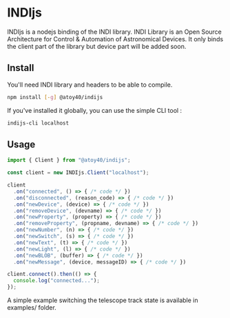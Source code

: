 INDIjs
===

INDIjs is a nodejs binding of the INDI library. INDI Library is an Open Source Architecture for Control & Automation of Astronomical Devices. It only binds the client part of the library but device part will be added soon.

Install
---

You'll need INDI library and headers to be able to compile.

```bash
npm install [-g] @atoy40/indijs
```

If you've installed it globally, you can use the simple CLI tool :

```bash
indijs-cli localhost
```

Usage
---

```js
import { Client } from "@atoy40/indijs";

const client = new INDIjs.Client("localhost");

client
  .on("connected", () => { /* code */ })
  .on("disconnected", (reason_code) => { /* code */ })
  .on("newDevice", (device) => { /* code */ })
  .on("removeDevice", (devname) => { /* code */ })
  .on("newProperty", (property) => { /* code */ })
  .on("removeProperty", (propname, devname) => { /* code */ })
  .on("newNumber", (n) => { /* code */ })
  .on("newSwitch", (s) => { /* code */ })
  .on("newText", (t) => { /* code */ })
  .on("newLight", (l) => { /* code */ })
  .on("newBLOB", (buffer) => { /* code */ })
  .on("newMessage", (device, messageID) => { /* code */ })

client.connect().then(() => {
  console.log("connected...");
});
```

A simple example switching the telescope track state is available in examples/ folder.
